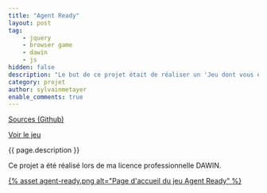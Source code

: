 ```yaml
---
title: "Agent Ready"
layout: post
tag: 
    - jquery
    - browser game
    - dawin
    - js
hidden: false
description: "Le but de ce projet était de réaliser un 'Jeu dont vous êtes le héros' avec diverses actions, tout en utilisant jQuery."
category: projet
author: sylvainmetayer
enable_comments: true
---
```


[Sources (Github)](https://github.com/sylvainmetayer/agent-ready/)

[Voir le jeu](https://sylvainmetayer.github.io/agent-ready/)

{{ page.description }}

Ce projet a été réalisé lors de ma licence professionnelle DAWIN.

[{% asset agent-ready.png alt="Page d'accueil du jeu Agent Ready" %}](https://sylvainmetayer.github.io/agent-ready/)
